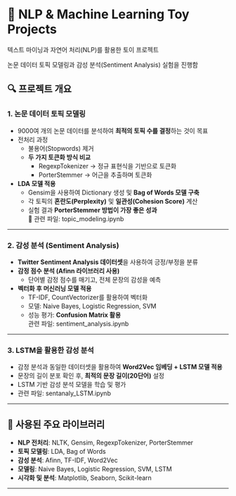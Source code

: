 # 🧠 NLP & Machine Learning Toy Projects  

텍스트 마이닝과 자연어 처리(NLP)를 활용한 토이 프로젝트 

논문 데이터 토픽 모델링과 감성 분석(Sentiment Analysis) 실험을 진행함

## 🔍 프로젝트 개요  

### **1. 논문 데이터 토픽 모델링**  
- 9000여 개의 논문 데이터를 분석하여 **최적의 토픽 수를 결정**하는 것이 목표  
- 전처리 과정  
  - 불용어(Stopwords) 제거  
  - **두 가지 토큰화 방식 비교**  
    - RegexpTokenizer → 정규 표현식을 기반으로 토큰화  
    - PorterStemmer → 어근을 추출하며 토큰화  
- **LDA 모델 적용**  
  - Gensim을 사용하여 Dictionary 생성 및 **Bag of Words 모델 구축**  
  - 각 토픽의 **혼란도(Perplexity)** 및 **일관성(Cohesion Score)** 계산  
  - 실험 결과 **PorterStemmer 방법이 가장 좋은 성과**  
📁 관련 파일: topic_modeling.ipynb

---

### **2. 감성 분석 (Sentiment Analysis)**  
- **Twitter Sentiment Analysis 데이터셋**을 사용하여 긍정/부정을 분류  
- **감정 점수 분석 (Afinn 라이브러리 사용)**  
  - 단어별 감정 점수를 매기고, 전체 문장의 감성을 예측  
- **벡터화 후 머신러닝 모델 적용**  
  - TF-IDF, CountVectorizer를 활용하여 벡터화  
  - 모델: Naive Bayes, Logistic Regression, SVM
  - 성능 평가: **Confusion Matrix 활용**  
관련 파일: sentiment_analysis.ipynb

---
### **3. LSTM을 활용한 감성 분석**  
- 감정 분석과 동일한 데이터셋을 활용하여 **Word2Vec 임베딩 + LSTM 모델 적용**  
- 문장의 길이 분포 확인 후, **최적의 문장 길이(20단어)** 설정  
- LSTM 기반 감성 분석 모델을 학습 및 평가  
- 관련 파일: sentanaly_LSTM.ipynb

---

## 📌 사용된 주요 라이브러리  
- **NLP 전처리**: NLTK, Gensim, RegexpTokenizer, PorterStemmer
- **토픽 모델링**: LDA, Bag of Words 
- **감성 분석**: Afinn, TF-IDF, Word2Vec  
- **모델링**: Naive Bayes, Logistic Regression, SVM, LSTM  
- **시각화 및 분석**: Matplotlib, Seaborn, Scikit-learn  

---
